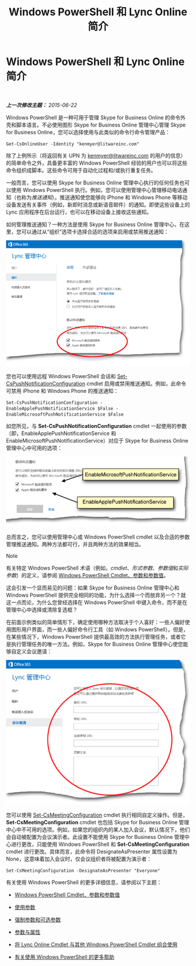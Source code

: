 ﻿---
title: Windows PowerShell 和 Lync Online 简介
TOCTitle: Windows PowerShell 和 Lync Online 简介
ms:assetid: 4b4cf534-c950-4d6c-abd9-d3d0e6f53bb7
ms:mtpsurl: https://technet.microsoft.com/zh-cn/library/Dn362785(v=OCS.15)
ms:contentKeyID: 56271136
ms.date: 06/02/2017
mtps_version: v=OCS.15
ms.translationtype: HT
---

# Windows PowerShell 和 Lync Online 简介

 

_**上一次修改主题：** 2015-06-22_

Windows PowerShell 是一种可用于管理 Skype for Business Online 的命令外壳和脚本语言。不必使用图形 Skype for Business Online 管理中心管理 Skype for Business Online，您可以选择使用与此类似的命令行命令管理产品：

    Get-CsOnlineUser -Identity "kenmyer@litwareinc.com"

除了上例所示（将返回有关 UPN 为 kenmyer@litwareinc.com 的用户的信息）的简单命令之外，具备更丰富的 Windows PowerShell 经验的用户也可以将这些命令组织成脚本。这些命令可用于自动化过程和/或执行重复任务。

一般而言，您可以使用 Skype for Business Online 管理中心执行的任何任务也可以使用 Windows PowerShell 执行。例如，您可以使用管理中心管理移动电话通知（也称为*推送通知*）。推送通知使您能够向 iPhone 和 Windows Phone 等移动设备发送有关事件（例如，新即时消息或新语音邮件）的通知。即使这些设备上的 Lync 应用程序在后台运行，也可以在移动设备上接收这些通知。

如何管理推送通知？一种方法是使用 Skype for Business Online 管理中心，在这里，您可以通过从“组织”选项卡选择合适的选项来启用或禁用推送通知：

![LyncOnlinePowerShell\_Push\_Notifications](images/Dn362807.0a6ec1f5-1999-427f-880b-0587c98d7670(OCS.15).png "LyncOnlinePowerShell_Push_Notifications")

您也可以使用远程 Windows PowerShell 会话和 [Set-CsPushNotificationConfiguration](set-cspushnotificationconfiguration.md) cmdlet 启用或禁用推送通知。例如，此命令可禁用 iPhone 和 Windows Phone 的推送通知：

    Set-CsPushNotificationConfiguration -EnableApplePushNotificationService $False -EnableMicrosoftPushNotificationService $False

如您所见，与 **Set-CsPushNotificationConfiguration** cmdlet 一起使用的参数（即，EnableApplePushNotificationService 和 EnableMicrosoftPushNotificationService）对应于 Skype for Business Online 管理中心中可用的选项：

![显示了 Lync 选项 / PS cmdlet 之间的关联](images/Dn362785.f20086fd-3b51-4bbf-8d81-e643d9bf3a2e(OCS.15).png "显示了 Lync 选项 / PS cmdlet 之间的关联")

总而言之，您可以使用管理中心或 Windows PowerShell cmdlet 以及合适的参数管理推送通知。两种方法都可行，并且两种方法的效果相当。

> [!NOTE]  
> 有关特定 Windows PowerShell 术语（例如，<em>cmdlet</em>、<em>形式参数</em>、<em>参数值</em>和<em>实际参数</em>）的定义，请参阅 <a href="windows-powershell-cmdlets-parameters-and-parameter-values-in-skype-for-business-online.md">Windows PowerShell Cmdlet、参数和参数值</a>。



这会引发一个显而易见的问题：如果 Skype for Business Online 管理中心和 Windows PowerShell 提供完全相同的功能，为什么选择一个而放弃另一个？就这一点而论，为什么您曾经选择在 Windows PowerShell 中键入命令，而不是在管理中心中选择或清除复选框？

在前面示例类似的简单情形下，确定使用哪种方法取决于个人喜好：一些人偏好使用图形用户界面，而一些人偏好命令行工具（如 Windows PowerShell）。但是，在某些情况下，Windows PowerShell 提供最高效的方法执行管理任务，或者它是执行管理任务的唯一方法。例如，Skype for Business Online 管理中心使您能够自定义会议邀请：

![Lync 管理中心 - 会议邀请设置](images/Dn362785.3fb00c33-0bd4-46dd-beb1-8f71e24cf630(OCS.15).png "Lync 管理中心 -  会议邀请设置")

您可以使用 [Set-CsMeetingConfiguration](set-csmeetingconfiguration.md) cmdlet 执行相同自定义操作。但是，**Set-CsMeetingConfiguration** cmdlet 也包括 Skype for Business Online 管理中心中不可用的选项。例如，如果您的组织内的某人加入会议，默认情况下，他们会自动被配置为会议演示者。此设置不能使用 Skype for Business Online 管理中心进行更改，只能使用 Windows PowerShell 和 **Set-CsMeetingConfiguration** cmdlet 进行更改。具体而言，此命令将 DesignateAsPresenter 属性设置为 None，这意味着加入会议时，仅会议组织者将被配置为演示者：

    Set-CsMeetingConfiguration -DesignateAsPresenter "Everyone"

有关使用 Windows PowerShell 的更多详细信息，请参阅以下主题：

  - [Windows PowerShell Cmdlet、参数和参数值](windows-powershell-cmdlets-parameters-and-parameter-values-in-skype-for-business-online.md)

  - [使用参数](working-with-parameters-in-skype-for-business-online.md)

  - [强制参数和可选参数](mandatory-and-optional-parameters-in-skype-for-business-online.md)

  - [参数与属性](parameters-vs-properties-in-skype-for-business-online.md)

  - [将 Lync Online Cmdlet 与其他 Windows PowerShell Cmdlet 组合使用](combining-skype-for-business-online-cmdlets-with-other-windows-powershell-cmdlets-in.md)

  - [有关使用 Windows PowerShell 的更多帮助](more-help-for-using-windows-powershell-in-skype-for-business-online.md)

